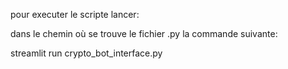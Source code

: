 pour executer le scripte lancer:

dans le chemin où se trouve le fichier  .py la commande suivante:

streamlit run crypto_bot_interface.py
